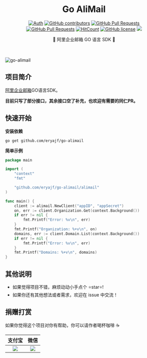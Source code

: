<div align="center">
<h1>Go AliMail</h1>

[![Auth](https://img.shields.io/badge/Auth-eryajf-ff69b4)](https://github.com/eryajf)
[![GitHub contributors](https://img.shields.io/github/contributors/eryajf/go-alimail)](https://github.com/eryajf/go-alimail/graphs/contributors)
[![GitHub Pull Requests](https://img.shields.io/github/issues-pr/eryajf/go-alimail)](https://github.com/eryajf/go-alimail/pulls)
[![GitHub Pull Requests](https://img.shields.io/github/stars/eryajf/go-alimail)](https://github.com/eryajf/go-alimail/stargazers)
[![HitCount](https://views.whatilearened.today/views/github/eryajf/go-alimail.svg)](https://github.com/eryajf/go-alimail)
[![GitHub license](https://img.shields.io/github/license/eryajf/go-alimail)](https://github.com/eryajf/go-alimail/blob/main/LICENSE)
[![](https://img.shields.io/badge/Awesome-MyStarList-c780fa?logo=Awesome-Lists)](https://github.com/eryajf/awesome-stars-eryajf#readme)

<p> 🧰 阿里企业邮箱 GO 语言 SDK 🧰 </p>

<img src="https://cdn.jsdelivr.net/gh/eryajf/tu@main/img/image_20240420_214408.gif" width="800"  height="3">
</div><br>

![go-alimail](https://socialify.git.ci/eryajf/go-alimail/image?description=1&descriptionEditable=%E9%80%90%E6%AD%A5%E8%BF%88%E5%90%91%E8%BF%90%E7%BB%B4%E7%9A%84%E5%9B%9B%E4%B8%AA%E7%8E%B0%E4%BB%A3%E5%8C%96%EF%BC%9A%E8%A7%84%E8%8C%83%E5%8C%96%EF%BC%8C%E6%A0%87%E5%87%86%E5%8C%96%EF%BC%8C%E9%AB%98%E6%95%88%E5%8C%96%EF%BC%8C%E4%BC%98%E9%9B%85%E5%8C%96&font=Bitter&forks=1&issues=1&language=1&name=1&owner=1&pattern=Circuit%20Board&pulls=1&stargazers=1&theme=Light)

</div>

## 项目简介

[阿里企业邮箱](https://wanwang.aliyun.com/mail)GO语言SDK。

**目前只写了部分接口，其余接口空了补充，也欢迎有需要的同仁PR。**

## 快速开始

**安装依赖**

```
go get github.com/eryajf/go-alimail
```

**简单示例**

```go
package main

import (
	"context"
	"fmt"

	"github.com/eryajf/go-alimail/alimail"
)

func main() {
	client := alimail.NewClient("appID", "appSecret")
	on, err := client.Organization.Get(context.Background())
	if err != nil {
		fmt.Printf("Error: %v\n", err)
	}
	fmt.Printf("Organization: %+v\n", on)
	domains, err := client.Domain.List(context.Background())
	if err != nil {
		fmt.Printf("Error: %v\n", err)
	}
	fmt.Printf("Domains: %+v\n", domains)
}
```


## 其他说明

- 如果觉得项目不错，麻烦动动小手点个 ⭐️star⭐️!
- 如果你还有其他想法或者需求，欢迎在 issue 中交流！

## 捐赠打赏

如果你觉得这个项目对你有帮助，你可以请作者喝杯咖啡 ☕️

| 支付宝|微信|
|:--------: |:--------: |
|![](https://t.eryajf.net/imgs/2023/01/fc21022aadd292ca.png)| ![](https://t.eryajf.net/imgs/2023/01/834f12107ebc432a.png) |
